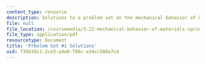 ```yaml
---
content_type: resource
description: Solutions to a problem set on the mechanical behavior of materials.
file: null
file_location: /coursemedia/3-22-mechanical-behavior-of-materials-spring-2008/73663dc12ce3a4e8786ce34cc500a7cd_sol1.pdf
file_type: application/pdf
resourcetype: Document
title: 'Prbolem Set #1 Solutions'
uid: 73663dc1-2ce3-a4e8-786c-e34cc500a7cd
---
```

